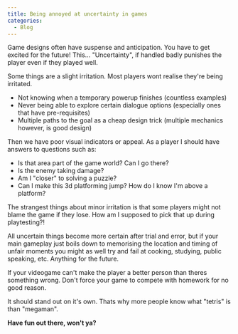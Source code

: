 ```yaml
--- 
title: Being annoyed at uncertainty in games
categories:
  - Blog
---
```


Game designs often have suspense and anticipation. You have to get excited for the future!
This... "Uncertainty", if handled badly punishes the player even if they played well.

Some things are a slight irritation. Most players wont realise they're being irritated.
 - Not knowing when a temporary powerup finishes (countless examples)
 - Never being able to explore certain dialogue options (especially ones that have pre-requisites)
 - Multiple paths to the goal as a cheap design trick (multiple mechanics however, is good design)

Then we have poor visual indicators or appeal. As a player I should have answers to questions such as:
 - Is that area part of the game world? Can I go there? 
 - Is the enemy taking damage?
 - Am I "closer" to solving a puzzle?
 - Can I make this 3d platforming jump? How do I know I'm above a platform?

The strangest things about minor irritation is that some players might not blame the game if they lose.
How am I supposed to pick that up during playtesting?!

All uncertain things become more certain after trial and error, but if your main gameplay just boils down to memorising the location and timing of unfair moments you might as well try and fail at cooking, studying, public speaking, etc. Anything for the future.

If your videogame can't make the player a better person than theres something wrong.
Don't force your game to compete with homework for no good reason. 

It should stand out on it's own. Thats why more people know what "tetris" is than "megaman".


<b>Have fun out there, won't ya?</b>